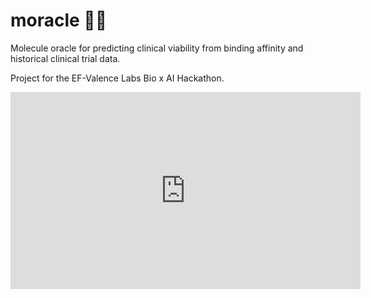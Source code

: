 # moracle 🧪🔮
Molecule oracle for predicting clinical viability from binding affinity and historical clinical trial data.

Project for the EF-Valence Labs Bio x AI Hackathon.

<iframe width="560" height="315" src="https://imgur.com/a/hl0iSH9/embed" frameborder="0" allowfullscreen></iframe>
